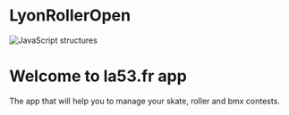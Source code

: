 # LyonRollerOpen

![JavaScript structures](https://firebasestorage.googleapis.com/v0/b/lyon-roller-open.appspot.com/o/Logo-53-oficial.png?alt=media&token=cf7b1125-d9b4-49ad-bf87-529592a5667c)

# Welcome to la53.fr app

The app that will help you to manage your skate, roller and bmx contests.